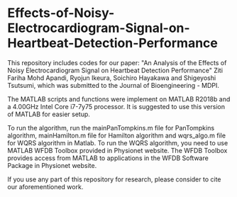 # Effects-of-Noisy-Electrocardiogram-Signal-on-Heartbeat-Detection-Performance

This repository includes codes for our paper: "An Analysis of the Effects of Noisy Electrocardiogram Signal on Heartbeat Detection Performance" Ziti Fariha Mohd Apandi, Ryojun Ikeura, Soichiro Hayakawa and Shigeyoshi Tsutsumi, which was submitted to the Journal of Bioengineering - MDPI.

The MATLAB scripts and functions were implement on MATLAB R2018b and a 4.00GHz Intel Core i7-7y75 processor. It is suggested to use this version of MATLAB for easier setup.

To run the algorithm, run the mainPanTompkins.m file for PanTompkins algorithm, mainHamilton.m file for Hamilton algorithm and wqrs_algo.m file for WQRS algorithm in Matlab. To run the WQRS algorithm, you need to use MATLAB WFDB Toolbox provided in Physionet website. The WFDB Toolbox provides access from MATLAB to applications in the WFDB Software Package in Physionet website.

If you use any part of this repository for research, please consider to cite our aforementioned work.
